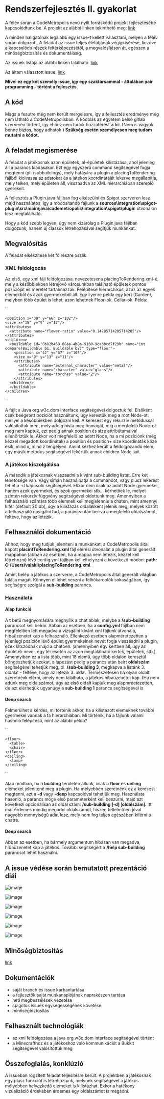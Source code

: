 # Rendszerfejlesztés II. gyakorlat

A félév során a CodeMetropolis nevű nyílt forráskódú projekt fejlesztésébe kapcsolódtunk be. A projekt az alábbi linken tekinthető meg: [link](http://codemetropolis.github.io/CodeMetropolis/)

A minden hallgatónak legalább egy issue-t kellett választani, melyen a félév során dolgozott. A feladat az issue teljes életútjának végigkísérése, kezdve a kapcsolódó részek feltérképezésétől, a megvalósításon át, egészen a minőségbiztosítás és dokumentálásig.

Az issuek listája az alábbi linken található: [link](https://github.com/codemetropolis/CodeMetropolis/issues)

Az áltam választott issue: [link](https://github.com/codemetropolis/CodeMetropolis/issues/263)

<b> Mivel ez egy két személy issue, így egy szaktársammal - általában pair programming - történt a fejlesztés. </b>

## A kód
Maga a feautre még nem került mergelésre, így a fejlesztés eredménye még nem látható a CodeMetropolisban. A kódolás az egyetem belső gitlab szerverén történt, így ehhez nem tudok hozzáférést adni. (Nem is vagyok benne biztos, hogy adhatok.) <b>Szükség esetén személyesen meg tudom mutatni a kódot.</b>

## A feladat megismerése

A feladat a játékosnak azon épületek, al-épületek kilistázása, ahol jelenleg áll a parancs kiadásakor. Ezt egy egyszerű command segítségével fogja megtenni (pl: /subbuildings), mely hatására a plugin a placingToRendering fájlból kiolvassa az adatokat és a játékos koordinátáját lekérve megállapítja, mely telken, mely épületen áll, visszaadva az XML hierarchiában szereplő gyerekeit.

A fejlesztés a Plugin.java fájlban fog elkészülni és Spigot szerveren lesz majd használatos, így a módosítandó fájlunk a **sources\integration\spigot-plugin\src\main\java\codemetropolis\integration\spigot\plugin** útvonalon lesz megtalálható.

Hogy a kód szebb legyen, úgy nem kizárólag a Plugin.java fájlban dolgozunk, hanem új classok létrehozásával segítjük munkánkat.

## Megvalósítás
A feladat elkészítése két fő részre oszlik:

### XML feldolgozás
Az első, egy xml fájl feldolgozása, nevezetesena placingToRendering.xml-é, mely a későbbiekben létrejövő városunkban található épületek pontos pozícióját és méretét tartalmazzák. Felépítése hierarchikus, azaz az egyes elemekből és azok gyermekeiből áll. Egy ilyenre példa egy kert (Garden), melyben több épület is lehet, azon lehetnek Floor-ok, Cellar-ok. 
Példa:

``
  <buildable id="da198328-d053-49ad-8ca0-295cd31291db" name="BuildableDepthComparator" type="garden"> 
  
    <position x="39" y="66" z="102"/>    
    <size x="15" y="9" z="17"/>
    <attributes>    
      <attribute name="flower-ratio" value="0.14285714285714285"/>      
    </attributes>    
    <children>    
      <buildable id="0b82b458-68aa-4b8a-9160-9cabbcd7f29b" name="int compare(Buildable b1, Buildable b2)" type="floor">
        <position x="42" y="67" z="105"/>        
        <size x="9" y="13" z="11"/>        
        <attributes>        
          <attribute name="external_character" value="metal"/>          
          <attribute name="character" value="glass"/>          
          <attribute name="torches" value="2"/>          
        </attributes>        
      <children/>      
      </buildable>      
    </children>  
    
  </buildable>
  
``

A fájlt a Java org.w3c.dom interface segítségével dolgoztuk fel. Elsőként csak beégetett pozíciót használtunk, úgy kerestük meg a root Node-ot, mellyel a későbbiekben dolgozni kell. A keresést egy rekurzív metódussal valósítottuk meg, mely addig hívta meg önmagát, míg a megfelelő Node-ot meg nem kaptuk, ezt pedig annak position és size attribútumaival ellenőriztük le. Akkor volt megfelelő az adott Node, ha a mi pozíciónk (még kézzel megadott koordináták) a position és position+ size koordináták közé esik, mind x, mind z tengelyen. Amint kézhez került a feldolgozandó elem, egy másik metódus segítségével lekértük annak children Node-jait.

### A játékos kiszolgálása

A második a játékosnak visszaadni a kívánt sub-building listát. Erre két lehetősége van. Vagy simán használhatja a commandot, vagy plusz lekérést tehet a -d kapcsoló segítségével. Ekkor nem csak az adott Node gyermekei, hanem azok gyermekei, és azok gyermekei stb... kérhetőek le, melyet szintén rekurzív függvény segítségével oldottunk meg. Amennyiben a felhasználó számára több elemnek kell megjelennie a chaten, mint amennyi kifér (default 20 db), úgy a kilistázás oldalakként jelenik meg, melyek között a felhasználó navigálni tud, a parancs után beírva a megfelelő oldalszámot, feltéve, hogy az létezik.

## Felhasználói dokumentáció

Ahhoz, hogy meg tudjuk jeleníteni a munkánkat, a CodeMetropolis által kapott **placintToRendering.xml** fájl elérési útvonalát a plugin által generált mappában (abban az esetben, ha a mappa nem létezik, kézzel kell létrehozni) lévő config.yml fájlban kell elhelyezni a következő módon: **path: C:/Users/valaki/placingToRendering.xml**.

Amint belép a játékos a szerverre, a CodeMetropolis által generált világban találja magát. Könnyen el lehet veszni a felhőkarcolók sokaságában, így segítségre szolgál a **sub-building** parancs.

### Használata

#### Alap funkció

A **t** betű megnyomására megnyílik a chat ablak, melybe a **/sub-building** parancsot kell beírni. Abban az esetben, ha a **config.yml** fájlban nem megfelelően lett megadva a vizsgálni kívánt xml fájlunk útvonala, hibaüzenetet kap a felhasználó. Ellenkező esetben alapméretezetten a jelenlegi pozíción lévő épület gyermekeinek nevét fogja visszaadni a plugin, ezek látszódnak majd a chatben. (amennyiben egy kertben áll, úgy az épületek nevei, egy tér esetén az azon megtalálható kertek, épületek, stb.) Amennyiben ez a lista több, mint 18 elemű, úgy több oldalon keresztül böngészhetjük azokat, a lapozást pedig a parancs után beírt **oldalszám** segítségével tehetjük meg, pl. **/sub-building 3**, megkapva a listánk 3. oldalát - feltéve, hogy az létezik 3. oldal. Természetesen ha olyan oldalt szeretnénk elérni, amely nem található, a játékos hibaüzenetet kap. (Ha nem adunk meg oldalszámot, úgy az első oldalt kapjuk meg alapmréetezetten, de azt elérhetjük ugyanúgy a **sub-building 1** parancs segítségével is

#### Deep search

Felmerülhet a kérdés, mi történik akkor, ha a kilistázott elemeknek további gyermekei vannak a fa hierarchiában. Mi történik, ha a fájlunk valami hasonló felépítésű, mint az alábbi példa?

``

  <building>
  
    <floor>
      <table>
      <chair>
    </floor>
    <ceiling>
      <lamp>
    </ceiling>
    
  </building>


``

Alap módban, ha a **building** területén állunk, csak a **floor** és **ceiling** elemeket jelenítené meg a plugin. Ha mélyebben szeretnénk ez a keresést megtenni, azt a **-d** vagy **-deep** kapcsolóval tehetjük meg. Használata hasonló, a parancs mögé első paraméterként kell beszúrni, majd azt következi opcionálisan az oldal szám: **/sub-building [-d] [oldalszám]**. Itt már érdemes mindig megadni oldalszámot, hiszen feltehetően jóval nagyobb mennyiségű adat lesz, mely nem fog teljes egészében kiférni a chatre.

#### Deep search

Abban az esetben, ha bármely argumentum hibásan van megadva, hibaüzenetet kap a játékos. További segítségért a **/help sub-building** parancsot lehet használni.


## A issue védése során bemutatott prezentáció diái

![image](https://user-images.githubusercontent.com/71877876/173688066-135c5f93-008b-467c-b669-3336b5ebb662.png)

![image](https://user-images.githubusercontent.com/71877876/173688091-e22b7310-19db-4da1-bc3d-2344df072622.png)

![image](https://user-images.githubusercontent.com/71877876/173688113-36318f30-757f-4fd2-a3f8-52a982f9de16.png)

![image](https://user-images.githubusercontent.com/71877876/173688126-f8139a63-766a-451f-8f8a-faa561823ed7.png)

![image](https://user-images.githubusercontent.com/71877876/173688161-e35c7df7-0faa-4775-8c34-017879f73617.png)

![image](https://user-images.githubusercontent.com/71877876/173688175-019dd738-16da-439f-87f2-d8c9990c1b9c.png)

## Minőségbiztosítás

[link](https://github.com/dtomo0420/rf2/blob/main/Min%C5%91s%C3%A9gbiztos%C3%ADt%C3%A1s.md)

## Dokumentációk

- saját branch és issue karbantartása
- a fejlesztők saját munkanaplójának naprakészen tartása
- heti megbeszélések vezetése
- spigotos issuek egységességének követése
- minőségbiztosítás

## Felhasznált technológiák

- az xml feldolgozása a java org.w3c.dom interface segítségével történt
- a Minecrafthoz és a játékoshoz való kommunikációt a Bukkit segítségével valósítottuk meg

## Összefoglalás, konklúzió

A issueban rögzített feladat teljesítésre került. A projektben a játékosnak egy plusz funkciót is létrehoztunk, melynek segítségével a játékos mélyebben helyezkedő elemeket is kilistázhat. Ekkor a hatékony vizualizáció érdekében érdemes egy oldalszámot is megadni.
